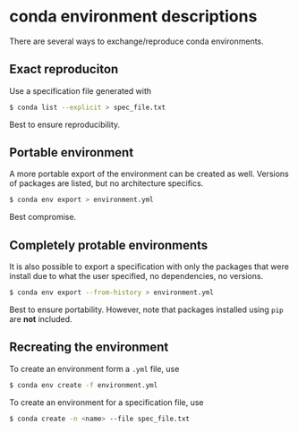 # conda environment descriptions

There are several ways to exchange/reproduce conda environments.

## Exact reproduciton

Use a specification file generated with
```bash
$ conda list --explicit > spec_file.txt
```

Best to ensure reproducibility.


## Portable environment

A more portable export of the environment can be created as well.
Versions of packages are listed, but no architecture specifics.
```bash
$ conda env export > environment.yml
```

Best compromise.

## Completely protable environments

It is also possible to export a specification with only the
packages that were install due to what the user specified, no
dependencies, no versions.
```bash
$ conda env export --from-history > environment.yml
````

Best to ensure portability.  However, note that packages installed
using `pip` are **not** included.

## Recreating the environment

To create an environment form a `.yml` file, use

```bash
$ conda env create -f environment.yml
```

To create an environment for a specification file, use

```bash
$ conda create -n <name> --file spec_file.txt
```
